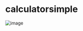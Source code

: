 # calculatorsimple

![image](https://github.com/inaslathifah/calculatorsimple/assets/118790447/7685a3c9-5618-4eda-aaae-c313a021168f)
